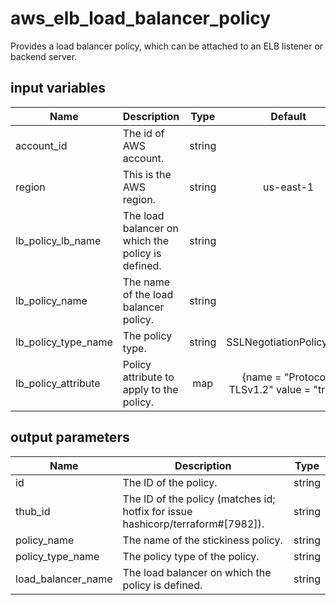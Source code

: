 # aws_elb_load_balancer_policy

Provides a load balancer policy, which can be attached to an ELB listener or backend server.

## input variables

| Name | Description | Type | Default | Required |
|------|-------------|:----:|:-----:|:-----:|
|account_id|The id of AWS account.|string||Yes|
|region|This is the AWS region.|string|us-east-1|Yes|
|lb_policy_lb_name|The load balancer on which the policy is defined.|string||Yes|
|lb_policy_name|The name of the load balancer policy.|string||Yes|
|lb_policy_type_name|The policy type.|string|SSLNegotiationPolicyType|No|
|lb_policy_attribute|Policy attribute to apply to the policy.|map|{name  = "Protocol-TLSv1.2" value = "true" }|No|

## output parameters

| Name | Description | Type |
|------|-------------|:----:|
|id|The ID of the policy.|string|
|thub_id|The ID of the policy (matches id; hotfix for issue hashicorp/terraform#[7982]).|string|
|policy_name|The name of the stickiness policy.|string|
|policy_type_name|The policy type of the policy.|string|
|load_balancer_name|The load balancer on which the policy is defined.|string|
